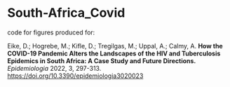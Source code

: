 # South-Africa_Covid
code for figures produced for:  

Eike, D.; Hogrebe, M.; Kifle, D.; Tregilgas, M.; Uppal, A.; Calmy, A. **How the COVID-19 Pandemic Alters the Landscapes of the HIV and Tuberculosis Epidemics in South Africa: A Case Study and Future Directions.** *Epidemiologia* 2022, 3, 297-313. https://doi.org/10.3390/epidemiologia3020023
